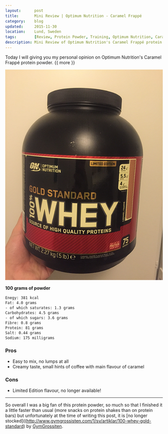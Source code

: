 ```yaml
---
layout:      post
title:       Mini Review | Optimum Nutrition - Caramel Frappé
category:    blog
updated:     2015-11-30
location:    Lund, Sweden
tags:        [Review, Protein Powder, Training, Optimum Nutrition, Caramel, Frappe]
description: Mini Review of Optimum Nutrition's Caramel Frappé protein powder
---
```


Today I will giving you my personal opinion on Optimum Nutrition's Caramel Frappé protein powder. {{ more }}

![Protein_Powder_Picture]

**100 grams of powder**

```
Enegy: 381 kcal
Fat: 4.0 grams
- of which saturates: 1.3 grams
Carbohydrates: 4.5 grams
- of which sugars: 3.6 grams
Fibre: 0.8 grams
Protein: 81 grams
Salt: 0.44 grams
Sodium: 175 milligrams
```

### Pros

- Easy to mix, no lumps at all
- Creamy taste, small hints of coffee with main flavour of caramel

### Cons

- Limited Edition flavour, no longer available!

---

So overall I was a big fan of this protein powder, so much so that I finished it a little faster than usual (more snacks on protein shakes than on protein bars) but unfortunately at the time of writing this post, it is [no longer stocked]((http://www.gymgrossisten.com/1/sv/artiklar/100-whey-gold-standard) by [GymGrossiten](http://www.gymgrossisten.com/).


[Protein_Powder_Picture]: /Content/blog_images/Review_Optimum_Nutrition_Caramel_Frappe.png